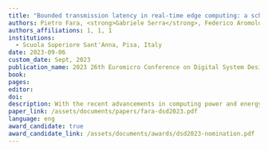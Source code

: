 ```yaml
---
title: "Bounded transmission latency in real-time edge computing: a scheduling analysis"
authors: Pietro Fara, <strong>Gabriele Serra</strong>, Federico Aromolo
authors_affiliations: 1, 1, 1
institutions:
  - Scuola Superiore Sant'Anna, Pisa, Italy
date: 2023-09-06
custom_date: Sept, 2023
publication_name: 2023 26th Euromicro Conference on Digital System Design (DSD)
book:
pages:
editor:
doi:
description: With the recent advancements in computing power and energy efficiency, embedded system platforms have become capable of providing services that previously required computational support from cloud infrastructures. Accordingly, the edge computing paradigm is becoming increasingly relevant, as it allows, among other advantages, to foster security and privacy preservation by processing data at its origin. On the other hand, these systems demand predictability across the IoT-edge-cloud continuum. Regardless of the communication link, real-time tasks at the edge send data on the network, employing one or more transmission queues. For a system designer, analyzing the timing behavior of a task becomes challenging when each task has to wait for a variable amount of time before sending a packet. This paper analyzes the transmission behavior of a network of nodes regarding the latency introduced when dealing with a communication interface. The proposed analysis provides necessary conditions under which the data traffic is guaranteed not to exceed the transmission queue limit, thus avoiding unbounded waiting times on task execution, while a response time analysis technique is provided to ensure the schedulability of periodic tasks executing in each node of the network. An experimental campaign was carried out to evaluate the schedulability performance obtained with different system configurations when the proposed analysis was applied.
paper_link: /assets/documents/papers/fara-dsd2023.pdf
language: eng
award_candidate: true
award_candidate_link: /assets/documents/awards/dsd2023-nomination.pdf
---
```

